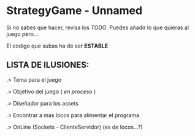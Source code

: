 # StrategyGame - Unnamed 

Si no sabes que hacer, revisa los _TODO_.
Puedes añadir lo que quieras al juego pero...

El codigo que subas ha de ser **ESTABLE**

## LISTA DE ILUSIONES:

.> Tema para el juego

.> Objetivo del juego ( *en proceso* )

.> Diseñador para los assets

.> Encontrar a mas locos para alimentar el programa
 
.> OnLine (Sockets - ClienteServidor) (es de locos...?)

